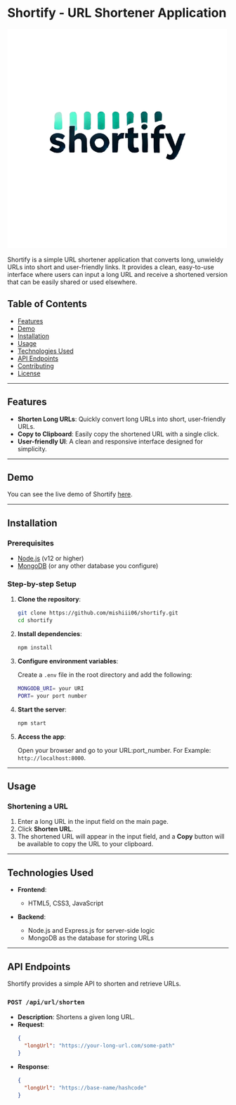 # Shortify - URL Shortener Application

![Shortify Logo](./frontend/logo.png)

Shortify is a simple URL shortener application that converts long, unwieldy URLs into short and user-friendly links. It provides a clean, easy-to-use interface where users can input a long URL and receive a shortened version that can be easily shared or used elsewhere.

## Table of Contents

- [Features](#features)
- [Demo](#demo)
- [Installation](#installation)
- [Usage](#usage)
- [Technologies Used](#technologies-used)
- [API Endpoints](#api-endpoints)
- [Contributing](#contributing)
- [License](#license)

---

## Features

- **Shorten Long URLs**: Quickly convert long URLs into short, user-friendly URLs.
- **Copy to Clipboard**: Easily copy the shortened URL with a single click.
- **User-friendly UI**: A clean and responsive interface designed for simplicity.

---

## Demo

You can see the live demo of Shortify [here](http://www.isheet.fun).

---

## Installation

### Prerequisites
- [Node.js](https://nodejs.org/) (v12 or higher)
- [MongoDB](https://www.mongodb.com/) (or any other database you configure)

### Step-by-step Setup

1. **Clone the repository**:

    ```bash
    git clone https://github.com/mishiii06/shortify.git
    cd shortify
    ```

2. **Install dependencies**:

    ```bash
    npm install
    ```

3. **Configure environment variables**:

    Create a `.env` file in the root directory and add the following:

    ```bash
    MONGODB_URI= your URI
    PORT= your port number
    ```

4. **Start the server**:

    ```bash
    npm start
    ```

5. **Access the app**:

    Open your browser and go to your URL:port_number. For Example: `http://localhost:8000`.

---

## Usage

### Shortening a URL

1. Enter a long URL in the input field on the main page.
2. Click **Shorten URL**.
3. The shortened URL will appear in the input field, and a **Copy** button will be available to copy the URL to your clipboard.

---

## Technologies Used

- **Frontend**:
  - HTML5, CSS3, JavaScript

- **Backend**:
  - Node.js and Express.js for server-side logic
  - MongoDB as the database for storing URLs

---

## API Endpoints

Shortify provides a simple API to shorten and retrieve URLs.

### `POST /api/url/shorten`

- **Description**: Shortens a given long URL.
- **Request**:
  ```json
  {
    "longUrl": "https://your-long-url.com/some-path"
  }
- **Response**:
  ```json
  {
    "longUrl": "https://base-name/hashcode"
  }

